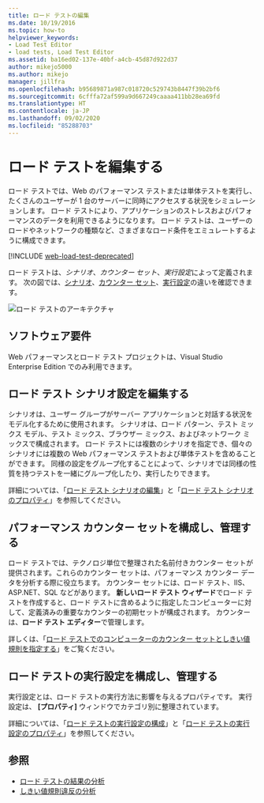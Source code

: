 ```yaml
---
title: ロード テストの編集
ms.date: 10/19/2016
ms.topic: how-to
helpviewer_keywords:
- Load Test Editor
- load tests, Load Test Editor
ms.assetid: ba16ed02-137e-40bf-a4cb-45d87d922d37
author: mikejo5000
ms.author: mikejo
manager: jillfra
ms.openlocfilehash: b95689871a987c018720c529743b8447f39b2bf6
ms.sourcegitcommit: 6cfffa72af599a9d667249caaaa411bb28ea69fd
ms.translationtype: HT
ms.contentlocale: ja-JP
ms.lasthandoff: 09/02/2020
ms.locfileid: "85288703"
---
```

# <a name="edit-load-tests"></a>ロード テストを編集する

ロード テストでは、Web のパフォーマンス テストまたは単体テストを実行し、たくさんのユーザーが 1 台のサーバーに同時にアクセスする状況をシミュレーションします。 ロード テストにより、アプリケーションのストレスおよびパフォーマンスのデータを利用できるようになります。 ロード テストは、ユーザーのロードやネットワークの種類など、さまざまなロード条件をエミュレートするように構成できます。

[!INCLUDE [web-load-test-deprecated](includes/web-load-test-deprecated.md)]

ロード テストは、*シナリオ*、*カウンター セット*、*実行設定*によって定義されます。 次の図では、[シナリオ](../test/edit-load-test-scenarios.md)、[カウンター セット](../test/specify-counter-sets-and-threshold-rules-for-load-testing.md)、[実行設定](../test/load-test-run-settings-properties.md)の違いを確認できます。

![ロード テストのアーキテクチャ](../test/media/load_test_editor.png)

## <a name="software-requirements"></a>ソフトウェア要件

Web パフォーマンスとロード テスト プロジェクトは、Visual Studio Enterprise Edition でのみ利用できます。

## <a name="edit-load-test-scenario-settings"></a>ロード テスト シナリオ設定を編集する

シナリオは、ユーザー グループがサーバー アプリケーションと対話する状況をモデル化するために使用されます。 シナリオは、ロード パターン、テスト ミックス モデル、テスト ミックス、ブラウザー ミックス、およびネットワーク ミックスで構成されます。 ロード テストには複数のシナリオを指定でき、個々のシナリオには複数の Web パフォーマンス テストおよび単体テストを含めることができます。 同様の設定をグループ化することによって、シナリオでは同様の性質を持つテストを一緒にグループ化したり、実行したりできます。

詳細については、「[ロード テスト シナリオの編集](../test/edit-load-test-scenarios.md)」と「[ロード テスト シナリオのプロパティ](../test/load-test-scenario-properties.md)」を参照してください。

## <a name="configure-and-manage-performance-counter-sets"></a>パフォーマンス カウンター セットを構成し、管理する

ロード テストでは、テクノロジ単位で整理された名前付きカウンター セットが提供されます。これらのカウンター セットは、パフォーマンス カウンター データを分析する際に役立ちます。 カウンター セットには、ロード テスト、IIS、ASP.NET、SQL などがあります。 **新しいロード テスト ウィザード**でロード テストを作成すると、ロード テストに含めるように指定したコンピューターに対して、定義済みの重要なカウンターの初期セットが構成されます。 カウンターは、**ロード テスト エディター**で管理します。

詳しくは、「[ロード テストでのコンピューターのカウンター セットとしきい値規則を指定する](../test/specify-counter-sets-and-threshold-rules-for-load-testing.md)」をご覧ください。

## <a name="configure-and-manage-load-test-run-settings"></a>ロード テストの実行設定を構成し、管理する

実行設定とは、ロード テストの実行方法に影響を与えるプロパティです。 実行設定は、 **[プロパティ]** ウィンドウでカテゴリ別に整理されています。

詳細については、「[ロード テストの実行設定の構成](../test/configure-load-test-run-settings.md)」と「[ロード テストの実行設定のプロパティ](../test/load-test-run-settings-properties.md)」を参照してください。

## <a name="see-also"></a>参照

- [ロード テストの結果の分析](../test/analyze-load-test-results-using-the-load-test-analyzer.md)
- [しきい値規則違反の分析](../test/analyze-threshold-rule-violations-in-load-tests.md)
